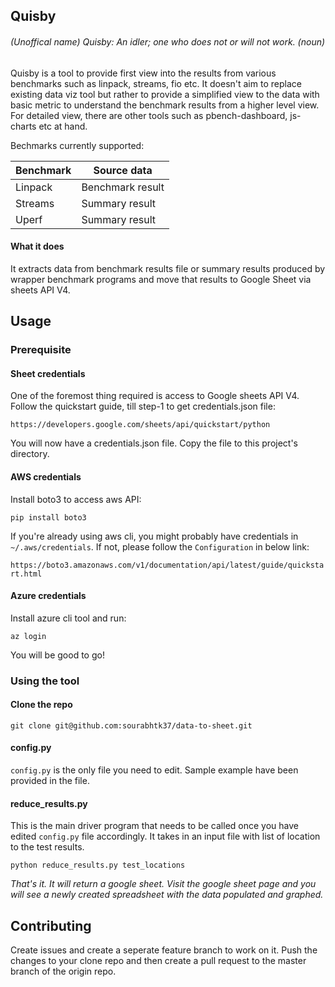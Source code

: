 ## Quisby 
###### (Unoffical name) Quisby: An idler; one who does not or will not work. (noun)

Quisby is a tool to provide first view into the results from various benchmarks such as linpack, streams, fio etc. It doesn't aim to replace existing data viz tool but rather to provide a simplified view to the data with basic metric to understand the benchmark results from a higher level view. For detailed view, there are other tools such as pbench-dashboard, js-charts etc at hand.

Bechmarks currently supported:

|   Benchmark   |   Source data  |
|---|---|
| Linpack | Benchmark result     |
| Streams | Summary result |
| Uperf   | Summary result |

#### What it does
It extracts data from benchmark results file or summary results produced by wrapper benchmark programs and move that results to Google Sheet via sheets API V4. 

## Usage

### Prerequisite

#### Sheet credentials
One of the foremost thing required is access to Google sheets API V4. Follow the quickstart guide, till step-1 to get credentials.json file:

`https://developers.google.com/sheets/api/quickstart/python`

You will now have a credentials.json file. Copy the file to this project's directory. 

#### AWS credentials
Install boto3 to access aws API:

`pip install boto3`

If you're already using aws cli, you might probably have credentials in `~/.aws/credentials`. If not, please follow the `Configuration` in below link:

`https://boto3.amazonaws.com/v1/documentation/api/latest/guide/quickstart.html`

#### Azure credentials
Install azure cli tool and run:

`az login`

You will be good to go!

### Using the tool

#### Clone the repo

`git clone git@github.com:sourabhtk37/data-to-sheet.git`

#### config.py 
`config.py` is the only file you need to edit. Sample example have been provided in the file. 

#### reduce_results.py
This is the main driver program that needs to be called once you have edited `config.py` file accordingly. It takes in an input file with list of location to the test results.

`python reduce_results.py test_locations`

*That's it. It will return a google sheet. Visit the google sheet page and you will see a newly created spreadsheet with the data populated and graphed.*

## Contributing
Create issues and create a seperate feature branch to work on it. Push the changes to your clone repo and then create a pull request to the master branch of the origin repo.
